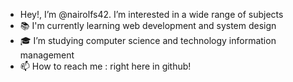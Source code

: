 -    Hey!, I’m @nairolfs42. I’m interested in a wide range of subjects
- 📚 I'm currently learning web development and system design
- 🎓 I’m studying computer science and technology information management
- 📫 How to reach me : right here in github!

